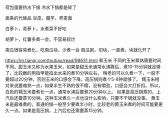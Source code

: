 
荷包蛋要热水下锅
冷水下锅都是碎了


面条的代替品
豆皮，魔芋，荞麦面


白萝卜，青萝卜，水煮菜不好吃

胡萝卜，红薯多煮一会，不容易软烂

南瓜很容易煮化，吃南瓜块，少煮一会
南瓜粥，切块，一直煮，块就化开了

https://m.tianqi.com/toutiao/read/98631.html
煮玉米
不同的玉米煮熟需要时间不同。甜玉米又称为水果玉米，如果是甜玉米通常水沸腾后，煮10-15分钟就足够了，比较嫩的用指甲能掐出水来的煮10分钟左右，
稍老的可以久煮一下，一般不要超过20分钟，否则玉米的口感会下降，高压锅则煮个5-8钟就够了。
糯玉米相对来说要难熟一点，如果半生不熟的很不糯，没有嚼劲，口感会大打折扣。所以，白色的糯玉米要煮长一点，通常水沸后要煮20分钟以上。
如果是高压锅蒸的，上汽后还要蒸10分钟。这种玉米煮久一点也没什么影响，只要不干锅就没事。
黄玉米是最难煮的，普通的锅一般至少要煮半小时，比较老的黄玉米煮的时间可能要更久一点。如果是高压锅，上汽后也还需要蒸15分钟。
